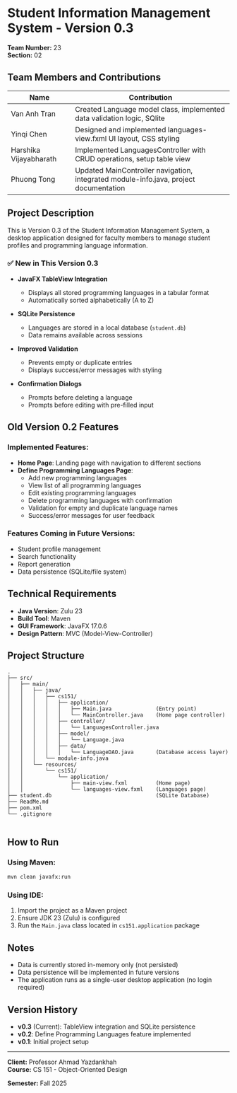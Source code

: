 # Student Information Management System - Version 0.3

**Team Number:** 23  
**Section:** 02

## Team Members and Contributions

| Name | Contribution |
|------|--------------|
| Van Anh Tran | Created Language model class, implemented data validation logic, SQlite |
| Yinqi Chen | Designed and implemented languages-view.fxml UI layout, CSS styling |
| Harshika Vijayabharath | Implemented LanguagesController with CRUD operations, setup table view|
| Phuong Tong | Updated MainController navigation, integrated module-info.java, project documentation |

## Project Description

This is Version 0.3 of the Student Information Management System, a desktop application designed for faculty members to manage student profiles and programming language information.
### ✅ New in This Version 0.3

- **JavaFX TableView Integration**
  - Displays all stored programming languages in a tabular format
  - Automatically sorted alphabetically (A to Z)

- **SQLite Persistence**
  - Languages are stored in a local database (`student.db`)
  - Data remains available across sessions

- **Improved Validation**
  - Prevents empty or duplicate entries
  - Displays success/error messages with styling

- **Confirmation Dialogs**
  - Prompts before deleting a language
  - Prompts before editing with pre-filled input
## Old Version 0.2 Features

### Implemented Features:
- **Home Page**: Landing page with navigation to different sections
- **Define Programming Languages Page**: 
  - Add new programming languages
  - View list of all programming languages
  - Edit existing programming languages
  - Delete programming languages with confirmation
  - Validation for empty and duplicate language names
  - Success/error messages for user feedback

### Features Coming in Future Versions:
- Student profile management
- Search functionality
- Report generation
- Data persistence (SQLite/file system)

## Technical Requirements

- **Java Version**: Zulu 23
- **Build Tool**: Maven
- **GUI Framework**: JavaFX 17.0.6
- **Design Pattern**: MVC (Model-View-Controller)

## Project Structure

```
.
├── src/
│   ├── main/
│   │   ├── java/
│   │   │   ├── cs151/
│   │   │   │   ├── application/
│   │   │   │   │   ├── Main.java              (Entry point)
│   │   │   │   │   └── MainController.java    (Home page controller)
│   │   │   │   ├── controller/
│   │   │   │   │   └── LanguagesController.java
│   │   │   │   ├── model/
│   │   │   │   │   └── Language.java
│   │   │   │   ├── data/
│   │   │   │   │   └── LanguageDAO.java       (Database access layer)
│   │   │   └── module-info.java
│   │   └── resources/
│   │       └── cs151/
│   │           └── application/
│   │               ├── main-view.fxml         (Home page)
│   │               └── languages-view.fxml    (Languages page)
├── student.db                                 (SQLite Database)
├── ReadMe.md
├── pom.xml
└── .gitignore


```

## How to Run

### Using Maven:
```bash
mvn clean javafx:run
```

### Using IDE:
1. Import the project as a Maven project
2. Ensure JDK 23 (Zulu) is configured
3. Run the `Main.java` class located in `cs151.application` package

## Notes

- Data is currently stored in-memory only (not persisted)
- Data persistence will be implemented in future versions
- The application runs as a single-user desktop application (no login required)

## Version History
- **v0.3** (Current): TableView integration and SQLite persistence
- **v0.2**: Define Programming Languages feature implemented
- **v0.1**: Initial project setup

---

**Client:** Professor Ahmad Yazdankhah  
**Course:** CS 151 - Object-Oriented Design  

**Semester:** Fall 2025








